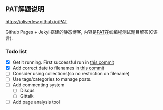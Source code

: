 ## PAT解题说明

https://oliverlew.github.io/PAT

Github Pages + Jekyll搭建的静态博客, 内容是[PAT](https://www.patest.cn/contests)在线编程测试题目解答(C语言).

### Todo list

- [x] Get it running. First successful run in [this commit][first run]
- [x] Add correct date to filenames in [this commit][add date]
- [ ] Consider using collections(so no restriction on filename)
- [ ] Use tags/categories to manage posts. 
- [ ] Add commenting system
  - [ ] Disqus
  - [ ] Gittalk
- [ ] Add page analysis tool

[first run]: https://github.com/OliverLew/PAT/commit/a06f099b2a64138612128b2c9227b2b2514ff617
[add date]: https://github.com/OliverLew/PAT/commit/e6e23b82b4f12b895d2504602f8b4a6b9e912f41
